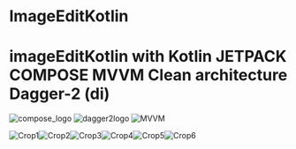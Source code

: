 # ImageEditKotlin 
# imageEditKotlin with Kotlin JETPACK COMPOSE MVVM Clean architecture Dagger-2 (di)

![compose_logo](https://github.com/user-attachments/assets/a889d527-3064-447b-90be-8fb8ddaaef7e)
![dagger2logo](https://github.com/user-attachments/assets/fb0db218-3c1a-4986-b3b1-bc2e29d9ce5d)
![MVVM](https://github.com/user-attachments/assets/173f90ec-8d0e-4146-8db1-0bc88023fe3e)


![Crop1](https://github.com/user-attachments/assets/62aca83f-b3b5-4bcf-b8ed-d7532d20f4d7)![Crop2](https://github.com/user-attachments/assets/bd5f9e57-6bb9-4ce0-b643-4fe53e641d27)![Crop3](https://github.com/user-attachments/assets/6dcb67fd-8b09-401e-b08b-9039b9e0ecb7)![Crop4](https://github.com/user-attachments/assets/47aef18a-64e8-4ef7-8827-67e22856c000)![Crop5](https://github.com/user-attachments/assets/002b39f9-89c8-4c80-a5a7-06663cf562b2)![Crop6](https://github.com/user-attachments/assets/2ce10a93-5e89-45b2-bf60-58d79416f0e5)






